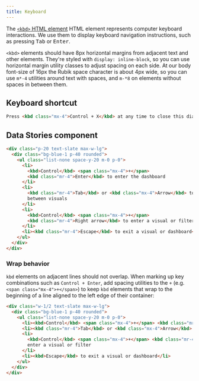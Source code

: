 ```yaml
---
title: Keyboard
---
```


The [`<kbd>` HTML element][kbd] HTML element represents computer keyboard
interactions. We use them to display keyboard navigation instructions, such
as pressing <kbd>Tab</kbd> or <kbd>Enter</kbd>.

`<kbd>` elements should have 8px horizontal margins from adjacent text
and other elements. They're styled with <code>display: inline-block</code>,
so you can use horizontal margin utility classes to adjust spacing on each side.
At our body font-size of 16px the Rubik space character is about 4px wide,
so you can use `m*-4` utilities around text with spaces, and `m-*8` on elements
without spaces in between them.

## Keyboard shortcut

```html
Press <kbd class="mx-4">Control + X</kbd> at any time to close this dialog.
```

## Data Stories component

```html
<div class="p-20 text-slate max-w-lg">
  <div class="bg-blue-1 p-40 rounded">
    <ul class="list-none space-y-20 m-0 p-0">
      <li>
        <kbd>Control</kbd> <span class="mx-4">+</span>
        <kbd class="mr-4">Enter</kbd> to enter the dashboard
      </li>
      <li>
        <kbd class="mr-4">Tab</kbd> or <kbd class="mx-4">Arrow</kbd> to move
        between visuals
      </li>
      <li>
        <kbd>Control</kbd> <span class="mx-4">+</span>
        <kbd class="mr-4">Right arrow</kbd> to enter a visual or filter
      </li>
      <li><kbd class="mr-4">Escape</kbd> to exit a visual or dashboard</li>
    </ul>
  </div>
</div>
```

### Wrap behavior

`kbd` elements on adjacent lines should not overlap. When marking up key
combinations such as `Control + Enter`, add spacing utilities to the `+`
(e.g. `<span class="mx-4">+</span>`) to keep `kbd` elements that wrap to
the beginning of a line aligned to the left edge of their container:

```html
<div class="w-1/2 text-slate max-w-lg">
  <div class="bg-blue-1 p-40 rounded">
    <ul class="list-none space-y-20 m-0 p-0">
      <li><kbd>Control</kbd> <span class="mx-4">+</span> <kbd class="mr-4">Enter</kbd> to enter the dashboard</li>
      <li><kbd class="mr-4">Tab</kbd> or <kbd class="mx-4">Arrow</kbd> to move between visuals</li>
      <li>
        <kbd>Control</kbd> <span class="mx-4">+</span> <kbd class="mr-4">Right arrow</kbd> to
        enter a visual or filter
      </li>
      <li><kbd>Escape</kbd> to exit a visual or dashboard</li>
    </ul>
  </div>
</div>
```

[kbd]: https://developer.mozilla.org/en-US/docs/Web/HTML/Element/kbd
